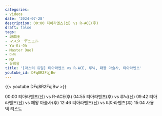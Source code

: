 ```yaml
---
categories:
- videos
date: '2024-07-28'
description: 00:00 티아라멘츠(선) vs R-ACE(후)
draft: false
tags:
- 遊戯王
- マスターデュエル
- Yu-Gi-Oh
- Master Duel
- 마듀
- MD
- 유희왕
title: '[마스터 듀얼] 티아라멘츠 vs R-ACE, 루닉, 패왕 마술사, 티아라멘츠'
youtube_id: DFq8R2FqjBw
---
```



{{< youtube DFq8R2FqjBw >}}

00:00 티아라멘츠(선) vs R-ACE(후)
04:55 티아라멘츠(후) vs 루닉(선)
09:42 티아라멘츠(선) vs 패왕 마술사(후)
12:46 티아라멘츠(선) vs 티아라멘츠(후)
15:04 사용 덱 리스트